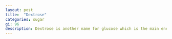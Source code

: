 ```yaml
---
layout: post
title:  "Dextrose"
categories: sugar
gi: 96
description: Dextrose is another name for glucose which is the main energy source for the body. It is produced naturally in the body. It is made from corn. It is used because it browns when heated, feeds yeast in baked goods, extends shelf-life and helps keep processed foods from losing their color.
---
```


